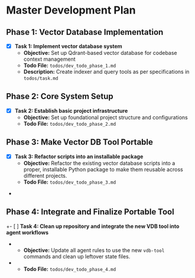 # Master Development Plan

## Phase 1: Vector Database Implementation
- [x] **Task 1: Implement vector database system**
  - **Objective:** Set up Qdrant-based vector database for codebase context management
  - **Todo File:** `todos/dev_todo_phase_1.md`
  - **Description:** Create indexer and query tools as per specifications in `todos/task.md`

## Phase 2: Core System Setup
- [x] **Task 2: Establish basic project infrastructure**
  - **Objective:** Set up foundational project structure and configurations
  - **Todo File:** `todos/dev_todo_phase_2.md`
 ## Phase 3: Make Vector DB Tool Portable
 - [x] **Task 3: Refactor scripts into an installable package**
   - **Objective:** Refactor the existing vector database scripts into a proper, installable Python package to make them reusable across different projects.
   - **Todo File:** `todos/dev_todo_phase_3.md`
+
## Phase 4: Integrate and Finalize Portable Tool
+- [ ] **Task 4: Clean up repository and integrate the new VDB tool into agent workflows**
+  - **Objective:** Update all agent rules to use the new `vdb-tool` commands and clean up leftover state files.
+  - **Todo File:** `todos/dev_todo_phase_4.md`
